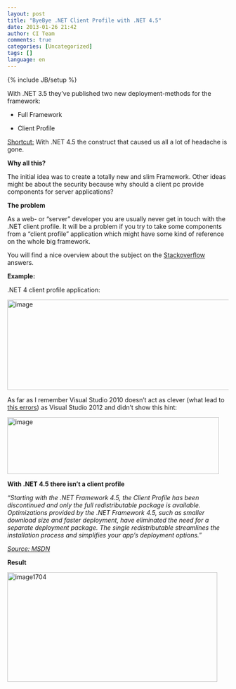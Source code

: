 ```yaml
---
layout: post
title: "ByeBye .NET Client Profile with .NET 4.5"
date: 2013-01-26 21:42
author: CI Team
comments: true
categories: [Uncategorized]
tags: []
language: en
---
```

{% include JB/setup %}
&nbsp;



With .NET 3.5 they’ve published two new deployment-methods for the framework:

- Full Framework

- Client Profile

<span style="text-decoration: underline;">Shortcut:</span> With .NET 4.5 the construct that caused us all a lot of headache is gone.

<strong>Why all this? </strong>



The initial idea was to create a totally new and slim Framework. Other ideas might be about the security because why should a client pc provide components for server applications?

<strong>The problem</strong>



As a web- or “server” developer you are usually never get in touch with the .NET client profile. It will be a problem if you try to take some components from a “client profile” application which might have some kind of reference on the whole big framework.

You will find a nice overview about the subject on the <a href="http://stackoverflow.com/questions/2759228/difference-between-net-4-client-profile-and-full-framework-download">Stackoverflow</a> answers.

<strong>Example: </strong>

.NET 4 client profile application:

<img title="image" src="{{BASE_PATH}}/assets/wp-images-de/image_thumb860.png" border="0" alt="image" width="559" height="205" />

As far as I remember Visual Studio 2010 doesn’t act as clever (what lead to <a href="http://rantdriven.com/post/2011/01/07/NET-Framework-4-Client-Profile-The-Devil-Itself!.aspx">this errors</a>) as Visual Studio 2012 and didn’t show this hint:

<img title="image" src="{{BASE_PATH}}/assets/wp-images-de/image_thumb861.png" border="0" alt="image" width="482" height="129" />

<strong>With .NET 4.5 there isn’t a client profile</strong>



<em>“Starting with the .NET Framework 4.5, the Client Profile has been discontinued and only the full redistributable package is available. Optimizations provided by the .NET Framework 4.5, such as smaller download size and faster deployment, have eliminated the need for a separate deployment package. The single redistributable streamlines the installation process and simplifies your app’s deployment options.”</em>

<em> </em>

<em><a href="http://msdn.microsoft.com/en-us/library/cc656912.aspx">Source: MSDN</a></em>

<em> </em>

<strong>Result</strong>

<a href="{{BASE_PATH}}/assets/wp-images-en/image1704.png"><img style="background-image: none; padding-left: 0px; padding-right: 0px; display: inline; padding-top: 0px; border: 0px;" title="image1704" src="{{BASE_PATH}}/assets/wp-images-en/image1704_thumb.png" border="0" alt="image1704" width="478" height="249" /></a>
